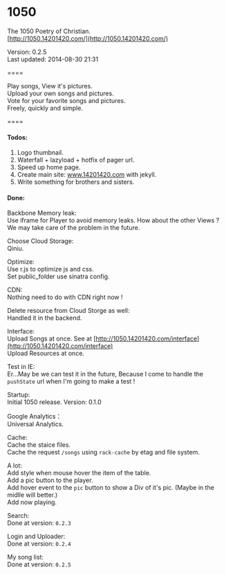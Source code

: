 1050
====

The 1050 Poetry of Christian.  
[http://1050.14201420.com/](http://1050.14201420.com/)

Version: 0.2.5  
Last updated: 2014-08-30 21:31

====

Play songs, View it's pictures.  
Upload your own songs and pictures.  
Vote for your favorite songs and pictures.  
Freely, quickly and simple.  

====

#### Todos:  

1. Logo thumbnail.  
2. Waterfall + lazyload + hotfix of pager url.  
3. Speed up home page.  
4. Create main site: www.14201420.com with jekyll.  
5. Write something for brothers and sisters.  

#### Done:  

Backbone Memory leak:  
Use iframe for Player to avoid memory leaks. How about the other Views ? We may take care of the problem in the future.  

Choose Cloud Storage:  
Qiniu.

Optimize:  
Use r.js to optimize js and css.  
Set public_folder use sinatra config.  

CDN:  
Nothing need to do with CDN right now !  

Delete resource from Cloud Storge as well:  
Handled it in the backend.  

Interface:  
Upload Songs at once. See at [http://1050.14201420.com/interface](http://1050.14201420.com/interface)  
Upload Resources at once.  

Test in IE:  
Er...May be we can test it in the future, Because I come to handle the `pushState` url when I'm going to make a test !

Startup:  
Initial 1050 release. Version: 0.1.0  

Google Analytics：  
Universal Analytics.  

Cache:  
Cache the staice files.  
Cache the request `/songs` using `rack-cache` by etag and file system.  

A lot:   
Add style when mouse hover the item of the table.  
Add a pic button to the player.  
Add hover event to the `pic` button to show a Div of it's pic.  (Maybe in the midlle will better.)  
Add now playing.   

Search:  
Done at version: `0.2.3`  

Login and Uploader:  
Done at version: `0.2.4`  

My song list:  
Done at version: `0.2.5`
